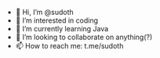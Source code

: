 - 👋 Hi, I’m @sudoth
- 👀 I’m interested in coding
- 🌱 I’m currently learning Java
- 💞️ I’m looking to collaborate on anything(?)
- 📫 How to reach me: t.me/sudoth

<!---
sudoth/sudoth is a ✨ special ✨ repository because its `README.md` (this file) appears on your GitHub profile.
You can click the Preview link to take a look at your changes.
--->
